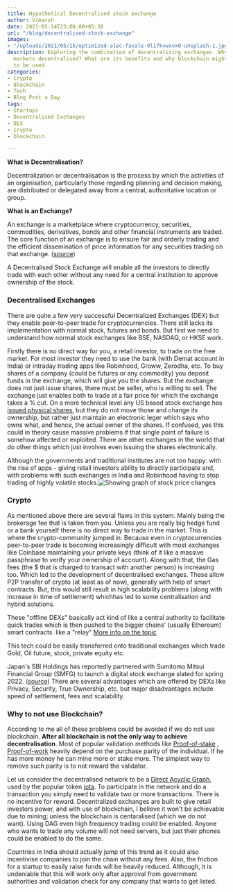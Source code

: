 ```yaml
---
title: Hypothetical Decentralised stock exchange
author: Vimarsh
date: 2021-05-14T23:00:00+05:30
url: "/blog/decentralised-stock-exchange"
images:
- "/uploads/2021/05/15/optimized-alec-favale-9li7kvwxvx0-unsplash-1.jpg"
description: Exploring the combination of decentralising exchanges. Why make stock
  markets decentralised? What are its benefits and why blockchain might not needed
  to be used.
categories:
- Crypto
- Blockchain
- Tech
- Blog Post a Day
tags:
- Startups
- Decentralised Exchanges
- DEX
- crypto
- blockchain

---
```

**What is Decentralisation?**

Decentralization or decentralisation is the process by which the activities of an organisation, particularly those regarding planning and decision making, are distributed or delegated away from a central, authoritative location or group.

**What is an Exchange?**

An exchange is a marketplace where cryptocurrency, securities, commodities, derivatives, bonds and other financial instruments are traded. The core function of an exchange is to ensure fair and orderly trading and the efficient dissemination of price information for any securities trading on that exchange. ([source](https://kpatel1.medium.com/decentralized-stock-exchange-in-5-questions-215bc9f9d5d5))

A Decentralised Stock Exchange will enable all the investors to directly trade with each other without any need for a central institution to approve ownership of the stock.

### **Decentralised Exchanges**

There are quite a few very successful Decentralized Exchanges (DEX) but they enable peer-to-peer trade for cryptocurrencies. There still lacks its implementation with normal stock, futures and bonds. But first we need to understand how normal stock exchanges like BSE, NASDAQ, or HKSE work.

Firstly there is no direct way for you, a retail investor, to trade on the free market. For most investor they need to use the bank (with Demat account in India) or intraday trading apps like Robinhood, Groww, Zerodha, etc. To buy shares of a company (could be futures or any commodity) you deposit funds in the exchange, which will give you the shares. But the exchange does not just issue shares, there must be seller, who is willing to sell. The exchange just enables both to trade at a fair price for which the exchange takes a % cut. On a more technical level any US based stock exchange has [issued physical shares](https://www.investopedia.com/ask/answers/06/stockcertificate.asp), but they do not move those and change its ownership, but rather just maintain an electronic leger which says who owns what, and hence, the actual owner of the shares. If confused, yes this could in theory cause massive problems if that single point of failure is somehow affected or exploited. There are other exchanges in the world that do other things which just involves even issuing the shares electronically.

Although the governments and traditional institutes are not too happy: with the rise of apps - giving retail investors ability to directly participate and, with problems with such exchanges in India and Robinhood having to stop trading of highly volatile stocks.![Showing graph of stock price changes](/uploads/2021/05/15/optimized-maxim-hopman-fixlqxahcfk-unsplash.jpg)

### **Crypto**

As mentioned above there are several flaws in this system. Mainly being the brokerage fee that is taken from you. Unless you are really big hedge fund or a bank yourself there is no direct way to trade in the market. This is where the crypto-community jumped in. Because even in cryptocurrencies peer-to-peer trade is becoming increasingly difficult with most exchanges like Coinbase maintaining your private keys (think of it like a massive passphrase to verify your ownership of account). Along with that, the Gas fees (the $ that is charged to transact with another person) is increasing too. Which led to the development of decentralised exchanges. These allow P2P transfer of crypto (at least as of now), generally with help of smart contracts. But, this would still result in high scalability problems (along with increase in time of settlement) whichhas  led to some centralisation and hybrid solutions.

These "offline DEXs" basically act kind of like a central authority to facilitate quick trades which is then pushed to the bigger chains' (usually Ethereum) smart contracts. like a "relay" [More info on the topic](https://academy.binance.com/en/articles/what-is-a-decentralized-exchange-dex)

This tech could be easily transferred onto traditional exchanges which trade Gold, Oil future, stock, private equity etc.

Japan's SBI Holdings has reportedly partnered with Sumitomo Mitsui Financial Group (SMFG) to launch a digital stock exchange slated for spring 2022. ([source](https://www.coindesk.com/japan-to-have-blockchain-based-stock-exchange-in-2022)) There are several advantages which are offered by DEXs like Privacy, Security, True Ownership, etc. but major disadvantages include speed of settlement, fees and scalability.

### **Why to not use Blockchain?**

According to me all of these problems could be avoided if we do not use blockchain. **After all blockchain is not the only way to achieve decentralisation**. Most of popular validation methods like [Proof-of-stake](https://www.investopedia.com/terms/p/proof-stake-pos) , [Proof-of-work](https://en.wikipedia.org/wiki/Proof_of_work) heavily depend on the purchase parity of the individual. If he has more money he can mine more or stake more. The simplest way to remove such parity is to not reward the validator.

Let us consider the decentralised network to be a [Direct Acyclic Graph](https://en.wikipedia.org/wiki/Directed_acyclic_graph), used by the popular token [iota](https://www.iota.org/). To participate in the network and do a transaction you simply need to validate two or more transactions. There is no incentive for reward. Decentralized exchanges are built to give retail investors power, and with use of blockchain, I believe it won't be achievable due to mining; unless the blockchain is centaralised (which we do not want). Using DAG even high frequency trading could be enabled. Anyone who wants to trade any volume will not need servers, but just their phones could be enabled to do the same.

Countries in India should actually jump of this trend as it could also incentivise companies to join the chain without any fees. Also, the friction for a startup to easily raise funds will be heavily reduced. Although, it is undeniable that this will work only after approval from government authorities and validation check for any company that wants to get listed.